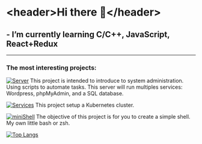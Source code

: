 # \<header>Hi there 👋\</header>
## - I’m currently learning C/C++, JavaScript, React+Redux
____
### The most interesting projects:

[![Server](https://img.shields.io/badge/Server-pink?style=plastic&logo=docker)](https://github.com/europaplus/Server)
This project is intended to introduce to system administration. Using scripts to automate tasks. This server will run multiples services: Wordpress, phpMyAdmin, and a SQL database.

[![Services](https://img.shields.io/badge/Services-pink?style=plastic&logo=docker)](https://github.com/europaplus/Services)
This project setup a Kubernetes cluster.

[![miniShell](https://img.shields.io/badge/MiniShell-pink?style=plastic&logo=docker)](https://github.com/europaplus/miniShell)
The objective of this project is for you to create a simple shell. My own little bash or zsh.

<!--
**europaplus/europaplus** is a ✨ _special_ ✨ repository because its `README.md` (this file) appears on your GitHub profile.
-->
[![Top Langs](https://github-readme-stats.vercel.app/api/top-langs/?username=europaplus&langs_count=5&?hide=Python&&layout=compact&theme=tokyonight)](https://github.com/anuraghazra/github-readme-stats)
